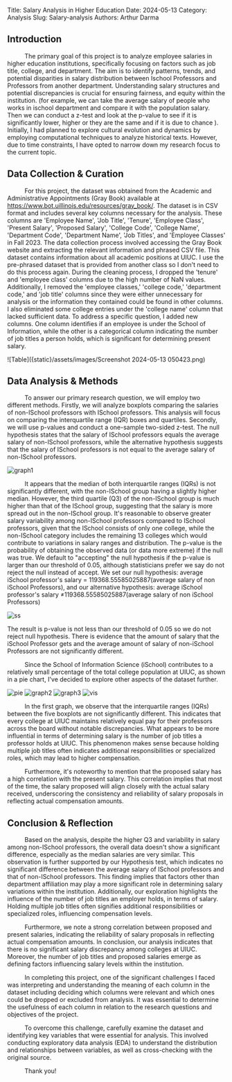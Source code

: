 Title: Salary Analysis in Higher Education
Date: 2024-05-13
Category: Analysis
Slug: Salary-analysis
Authors: Arthur Darma

## Introduction
<p style="text-indent: 40px;"> The primary goal of this project is to analyze employee salaries in higher education institutions, specifically focusing on factors such as job title, college, and department. The aim is to identify patterns, trends, and potential disparities in salary distribution between Ischool Professors and Professors from another department. Understanding salary structures and potential discrepancies is crucial for ensuring fairness, and equity within the institution. (for example, we can take the average salary of people who works in ischool department and compare it with the population salary. Then we can conduct a z-test and look at the p-value to see if it is significantly lower, higher or they are the same and if it is due to chance ). Initially, I had planned to explore cultural evolution and dynamics by employing computational techniques to analyze historical texts. However, due to time constraints, I have opted to narrow down my research focus to the current topic.</p>

## Data Collection & Curation

<p style="text-indent: 40px;">For this project, the dataset was obtained from the Academic and Administrative Appointments (Gray Book) available at <a href="https://www.bot.uillinois.edu/resources/gray_book/">https://www.bot.uillinois.edu/resources/gray_book/</a>.  The dataset is in CSV format and includes several key columns necessary for the analysis. These columns are 'Employee Name', 'Job Title', 'Tenure', 'Employee Class', 'Present Salary', 'Proposed Salary', 'College Code', 'College Name', 'Department Code', 'Department Name', 'Job Titles', and 'Employee Classes' in Fall 2023.
The data collection process involved accessing the Gray Book website and extracting the relevant information and phrased CSV file. This dataset contains information about all academic positions at UIUC. I use the pre-phrased dataset that is provided from another class so I don't need to do this process again.
During the cleaning process, I dropped the 'tenure' and 'employee class' columns due to the high number of NaN values. Additionally, I removed the 'employee classes,' 'college code,' 'department code,' and 'job title' columns since they were either unnecessary for analysis or the information they contained could be found in other columns. I also eliminated some college entries under the 'college name' column that lacked sufficient data. To address a specific question, I added new columns. One column identifies if an employee is under the School of Information, while the other is a categorical column indicating the number of job titles a person holds, which is significant for determining present salary.</p>

![Table]({static}/assets/images/Screenshot 2024-05-13 050423.png)

## Data Analysis & Methods

<p style="text-indent: 40px;">To answer our primary research question, we will employ two different methods. Firstly, we will analyze boxplots comparing the salaries of non-ISchool professors with ISchool professors. This analysis will focus on comparing the interquartile range (IQR) boxes and quartiles. Secondly, we will use p-values and conduct a one-sample two-sided z-test. The null hypothesis states that the salary of ISchool professors equals the average salary of non-ISchool professors, while the alternative hypothesis suggests that the salary of ISchool professors is not equal to the average salary of non-ISchool professors.</p>

![graph1]({static}/assets/images/salarydist.png)

<p style="text-indent: 40px;">It appears that the median of both interquartile ranges (IQRs) is not significantly different, with the non-ISchool group having a slightly higher median. However, the third quartile (Q3) of the non-ISchool group is much higher than that of the ISchool group, suggesting that the salary is more spread out in the non-ISchool group. It's reasonable to observe greater salary variability among non-ISchool professors compared to ISchool professors, given that the ISchool consists of only one college, while the non-ISchool category includes the remaining 13 colleges which would contribute to variations in salary ranges and distribution.
The p-value is the probability of obtaining the observed data (or data more extreme) if the null was true. We default to "accepting" the null hypothesis if the p-value is larger than our threshold of 0.05, although statisticians prefer we say do not reject the null instead of accept. We set our null hypothesis: average iSchool professor's salary = 119368.55585025887(average salary of non iSchool Professors), and our alternative hypothesis: average iSchool professor's salary ≠119368.55585025887(average salary of non iSchool Professors)</p>

![ss]({static}/assets/images/ss.png)

<p>The result is p-value is not less than our threshold of 0.05 so we do not reject null hypothesis. There is evidence that the amount of salary that the iSchool Professor gets and the average amount of salary of non-iSchool Professors are not significantly different.</p>


<p style="text-indent: 40px;">Since the School of Information Science (iSchool) contributes to a relatively small percentage of the total college population at UIUC, as shown in a pie chart, I've decided to explore other aspects of the dataset further.</p>

![pie]({static}/assets/images/piechart.png)
![graph2]({static}/assets/images/salarydist2.png)
![graph3]({static}/assets/images/salarydist3.png)
![vis]({static}/assets/images/visualization.png)

<p style="text-indent: 40px;"> In the first graph, we observe that the interquartile ranges (IQRs) between the five boxplots are not significantly different. This indicates that every college at UIUC maintains relatively equal pay for their professors across the board without notable discrepancies. What appears to be more influential in terms of determining salary is the number of job titles a professor holds at UIUC. This phenomenon makes sense because holding multiple job titles often indicates additional responsibilities or specialized roles, which may lead to higher compensation.</p>

<p style="text-indent: 40px;">Furthermore, it's noteworthy to mention that the proposed salary has a high correlation with the present salary. This correlation implies that most of the time, the salary proposed will align closely with the actual salary received, underscoring the consistency and reliability of salary proposals in reflecting actual compensation amounts.</p>

## Conclusion & Reflection

<p style="text-indent: 40px;">Based on the analysis, despite the higher Q3 and variability in salary among non-ISchool professors, the overall data doesn't show a significant difference, especially as the median salaries are very similar. This observation is further supported by our Hypothesis test, which indicates no significant difference between the average salary of ISchool professors and that of non-ISchool professors. This finding implies that factors other than department affiliation may play a more significant role in determining salary variations within the institution. Additionally, our exploration highlights the influence of the number of job titles an employer holds, in terms of salary. Holding multiple job titles often signifies additional responsibilities or specialized roles, influencing compensation levels.
</p>
<p style="text-indent: 40px;">Furthermore, we note a strong correlation between proposed and present salaries, indicating the reliability of salary proposals in reflecting actual compensation amounts. In conclusion, our analysis indicates that there is no significant salary discrepancy among colleges at UIUC. Moreover, the number of job titles and proposed salaries emerge as defining factors influencing salary levels within the institution.</p>

<p style="text-indent: 40px;">In completing this project, one of the significant challenges I faced was interpreting and understanding the meaning of each column in the dataset including deciding which columns were relevant and which ones could be dropped or excluded from analysis. It was essential to determine the usefulness of each column in relation to the research questions and objectives of the project.</p>

<p style="text-indent: 40px;">To overcome this challenge, carefully examine the dataset and identifying key variables that were essential for analysis. This involved conducting exploratory data analysis (EDA) to understand the distribution and relationships between variables, as well as cross-checking with the original source.</p>
<p style="text-indent: 40px;"> Thank you!</p>